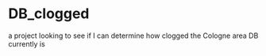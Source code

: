 # DB_clogged
a project looking to see if I can determine how clogged the Cologne area DB currently is
